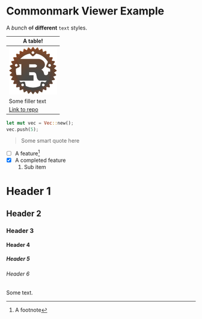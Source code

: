 # Commonmark Viewer Example

A *bunch* ~~of~~ __different__ `text` styles.

| __A table!__ |
| -------- |
| ![Rust logo](examples/rust-logo-128x128.png) |
| Some filler text |
| [Link to repo](https://github.com/lampsitter/egui_commonmark) |

```rs
let mut vec = Vec::new();
vec.push(5);
```

> Some smart quote here

- [ ] A feature[^1]
- [X] A completed feature
    1. Sub item

[^1]: A footnote

# Header 1
## Header 2
### Header 3
#### Header 4
##### Header 5
###### Header 6

Some text.
